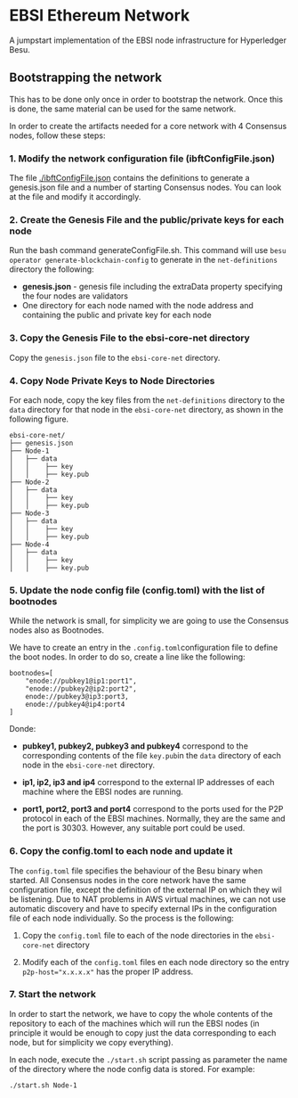 # EBSI Ethereum Network

A jumpstart implementation of the EBSI node infrastructure for Hyperledger Besu.

## Bootstrapping the network

This has to be done only once in order to bootstrap the network. Once this is done, the same material can be used for the same network.

In order to create the artifacts needed for a core network with 4 Consensus nodes, follow these steps:

### 1. Modify the network configuration file (ibftConfigFile.json)

The file [./ibftConfigFile.json](./ibftConfigFile.json) contains the definitions to generate a genesis.json file and a number of starting Consensus nodes. You can look at the file and modify it accordingly.

### 2. Create the Genesis File and the public/private keys for each node

Run the bash command generateConfigFile.sh. This command will use `besu operator generate-blockchain-config` to generate in the `net-definitions` directory the following:

* **genesis.json** - genesis file including the extraData property specifying the four nodes are validators
* One directory for each node named with the node address and containing the public and private key for each node

### 3. Copy the Genesis File to the ebsi-core-net directory

Copy the `genesis.json` file to the `ebsi-core-net` directory.

### 4. Copy Node Private Keys to Node Directories

For each node, copy the key files from the `net-definitions` directory to the `data` directory for that node in the `ebsi-core-net` directory, as shown in the following figure.

```
ebsi-core-net/
├── genesis.json
├── Node-1
│   ├── data
│   │    ├── key
│   │    ├── key.pub
├── Node-2
│   ├── data
│   │    ├── key
│   │    ├── key.pub
├── Node-3
│   ├── data
│   │    ├── key
│   │    ├── key.pub
├── Node-4
│   ├── data
│   │    ├── key
│   │    ├── key.pub
```
### 5. Update the node config file (config.toml) with the list of bootnodes

While the network is small, for simplicity we are going to use the Consensus nodes also as Bootnodes.

We have to create an entry in the `.config.toml`configuration file to define the boot nodes. In order to do so, create a line like the following:

```
bootnodes=[
    "enode://pubkey1@ip1:port1",
    "enode://pubkey2@ip2:port2",
    enode://pubkey3@ip3:port3,
    enode://pubkey4@ip4:port4
]
```

Donde:

* **pubkey1, pubkey2, pubkey3 and pubkey4** correspond to the corresponding contents of the file `key.pub`in the `data` directory of each node in the `ebsi-core-net` directory.

* **ip1, ip2, ip3 and ip4** correspond to the external IP addresses of each machine where the EBSI nodes are running.

* **port1, port2, port3 and port4** correspond to the ports used for the P2P protocol in each of the EBSI machines. Normally, they are the same and the port is 30303. However, any suitable port could be used.

### 6. Copy the config.toml to each node and update it

The `config.toml` file specifies the behaviour of the Besu binary when started. All Consensus nodes in the core network have the same configuration file, except the definition of the external IP on which they wil be listening. Due to NAT problems in AWS virtual machines, we can not use automatic discovery and have to specify external IPs in the configuration file of each node individually. So the process is the following:

1. Copy the `config.toml` file to each of the node directories in the `ebsi-core-net` directory

2. Modify each of the `config.toml` files en each node directory so the entry `p2p-host="x.x.x.x"` has the proper IP address.

### 7. Start the network

In order to start the network, we have to copy the whole contents of the repository to each of the machines which will run the EBSI nodes (in principle it would be enough to copy just the data corresponding to each node, but for simplicity we copy everything).

In each node, execute the `./start.sh` script passing as parameter the name of the directory where the node config data is stored. For example:

```
./start.sh Node-1
```
